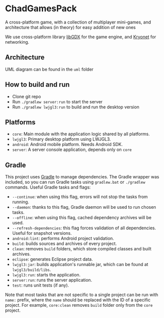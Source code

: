 # ChadGamesPack

A cross-platform game, with a collection of multiplayer mini-games, 
and architecture that allows (in theory) for easy addition of new ones

We use cross-platform library [libGDX](https://libgdx.com/) for the game engine,
and [Kryonet](https://github.com/EsotericSoftware/kryonet) for networking. 

## Architecture

UML diagram can be found in the `uml` folder 

## How to build and run

- Clone git repo
- Run `./gradlew server:run` to start the server
- Run `./gradlew lwjgl3:run` to build and run the desktop version

## Platforms

- `core`: Main module with the application logic shared by all platforms.
- `lwjgl3`: Primary desktop platform using LWJGL3.
- `android`: Android mobile platform. Needs Android SDK.
- `server`: A server console application, depends only on `core`

## Gradle

This project uses [Gradle](http://gradle.org/) to manage dependencies.
The Gradle wrapper was included, so you can run Gradle tasks using `gradlew.bat` or `./gradlew` commands.
Useful Gradle tasks and flags:

- `--continue`: when using this flag, errors will not stop the tasks from running.
- `--daemon`: thanks to this flag, Gradle daemon will be used to run chosen tasks.
- `--offline`: when using this flag, cached dependency archives will be used.
- `--refresh-dependencies`: this flag forces validation of all dependencies. Useful for snapshot versions.
- `android:lint`: performs Android project validation.
- `build`: builds sources and archives of every project.
- `clean`: removes `build` folders, which store compiled classes and built archives.
- `eclipse`: generates Eclipse project data.
- `lwjgl3:jar`: builds application's runnable jar, which can be found at `lwjgl3/build/libs`.
- `lwjgl3:run`: starts the application.
- `server:run`: runs the server application.
- `test`: runs unit tests (if any).

Note that most tasks that are not specific to a single project can be run with `name:` prefix, where the `name` should be replaced with the ID of a specific project.
For example, `core:clean` removes `build` folder only from the `core` project.
